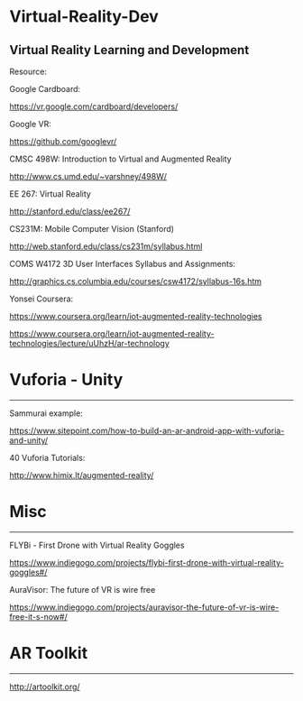 # Virtual-Reality-Dev
Virtual Reality Learning and Development
------------

Resource:

Google Cardboard:

https://vr.google.com/cardboard/developers/

Google VR:

https://github.com/googlevr/

CMSC 498W: Introduction to Virtual and Augmented Reality

http://www.cs.umd.edu/~varshney/498W/

EE 267: Virtual Reality

http://stanford.edu/class/ee267/

CS231M: Mobile Computer Vision (Stanford)

http://web.stanford.edu/class/cs231m/syllabus.html

COMS W4172 3D User Interfaces Syllabus and Assignments:

http://graphics.cs.columbia.edu/courses/csw4172/syllabus-16s.htm

Yonsei Coursera:

https://www.coursera.org/learn/iot-augmented-reality-technologies

https://www.coursera.org/learn/iot-augmented-reality-technologies/lecture/uUhzH/ar-technology

# Vuforia - Unity
------------

Sammurai example:

https://www.sitepoint.com/how-to-build-an-ar-android-app-with-vuforia-and-unity/

40 Vuforia Tutorials:

http://www.himix.lt/augmented-reality/



# Misc
------------

FLYBi - First Drone with Virtual Reality Goggles

https://www.indiegogo.com/projects/flybi-first-drone-with-virtual-reality-goggles#/

AuraVisor: The future of VR is wire free

https://www.indiegogo.com/projects/auravisor-the-future-of-vr-is-wire-free-it-s-now#/

# AR Toolkit
------------

http://artoolkit.org/
